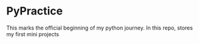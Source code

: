 # PyPractice
This marks the official beginning of my python journey. In this repo, stores my first mini projects

